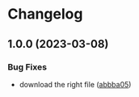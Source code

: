 # Changelog

## 1.0.0 (2023-03-08)


### Bug Fixes

* download the right file ([abbba05](https://www.github.com/pdemagny/asdf-air/commit/abbba05b4cf27c48032fcc5324ed29ac3c1cf4ca))
